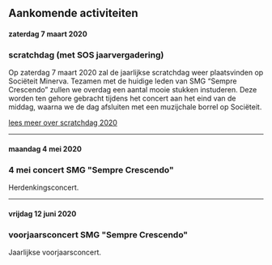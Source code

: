 ## Aankomende activiteiten

#### zaterdag 7 maart 2020
### scratchdag (met SOS jaarvergadering)

Op zaterdag 7 maart 2020 zal de jaarlijkse scratchdag weer plaatsvinden op Sociëteit Minerva. Tezamen met de huidige leden van SMG “Sempre Crescendo” zullen we overdag een aantal mooie stukken instuderen. Deze worden ten gehore gebracht tijdens het concert aan het eind van de middag, waarna we de dag afsluiten met een muzijchale borrel op Sociëteit.

[lees meer over scratchdag 2020](/meer-info/scratchdag-2020)

<hr>

#### maandag 4 mei 2020
### 4 mei concert SMG "Sempre Crescendo"

Herdenkingsconcert.

<hr>

#### vrijdag 12 juni 2020
### voorjaarsconcert SMG "Sempre Crescendo"

Jaarlijkse voorjaarsconcert.
